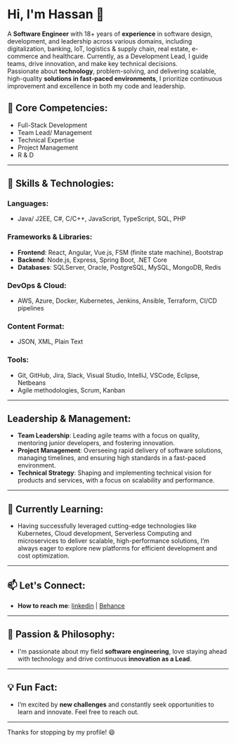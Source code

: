 # Hi, I'm Hassan 👋

A **Software Engineer** with 18+ years of **experience** in software design, development, and leadership across various domains, including digitalization, banking, IoT, logistics & supply chain, real estate, e-commerce and healthcare. Currently, as a Development Lead, I guide teams, drive innovation, and make key technical decisions.\
Passionate about **technology**, problem-solving, and delivering scalable, high-quality **solutions in fast-paced environments**, I prioritize continuous improvement and excellence in both my code and leadership.

## 🚀 Core Competencies:

- Full-Stack Development
- Team Lead/ Management
- Technical Expertise
- Project Management
- R & D
---

## 🚀 Skills & Technologies:
### **Languages:**
- Java/ J2EE, C#, C/C++, JavaScript, TypeScript, SQL, PHP

### **Frameworks & Libraries:**
- **Frontend**: React, Angular, Vue.js, FSM (finite state machine), Bootstrap
- **Backend**: Node.js, Express, Spring Boot, .NET Core
- **Databases**: SQLServer, Oracle, PostgreSQL, MySQL, MongoDB, Redis

### **DevOps & Cloud:**
- AWS, Azure, Docker, Kubernetes, Jenkins, Ansible, Terraform, CI/CD pipelines

### **Content Format:**
- JSON, XML, Plain Text

### **Tools:**
- Git, GitHub, Jira, Slack, Visual Studio, IntelliJ, VSCode, Eclipse, Netbeans
- Agile methodologies, Scrum, Kanban

---

## **Leadership & Management:**
- **Team Leadership**: Leading agile teams with a focus on quality, mentoring junior developers, and fostering innovation.
- **Project Management**: Overseeing rapid delivery of software solutions, managing timelines, and ensuring high standards in a fast-paced environment.
- **Technical Strategy**: Shaping and implementing technical vision for products and services, with a focus on scalability and performance.

---

## 🌱 Currently Learning:
- Having successfully leveraged cutting-edge technologies like Kubernetes, Cloud development, Serverless Computing and microservices to deliver scalable, high-performance solutions, I’m always eager to explore new platforms for efficient development and cost optimization.
---

## 📫 Let's Connect:
- **How to reach me**: [linkedin](https://www.linkedin.com/in/hassankhaskheli/) | [Behance](https://be.net/hassankhaskheli)

---

<!--
---

## 🏆 GitHub Stats:

![GitHub Stats](https://github-readme-stats.vercel.app/api?username=hubse&show_icons=true&hide_title=true)

---
-->
## 💬 Passion & Philosophy:
- I'm passionate about my field **software engineering**, love staying ahead with technology and drive continuous **innovation as a Lead**.

---

## 💡 Fun Fact:
- I’m excited by **new challenges** and constantly seek opportunities to learn and innovate. Feel free to reach out.

---

Thanks for stopping by my profile! 😄
